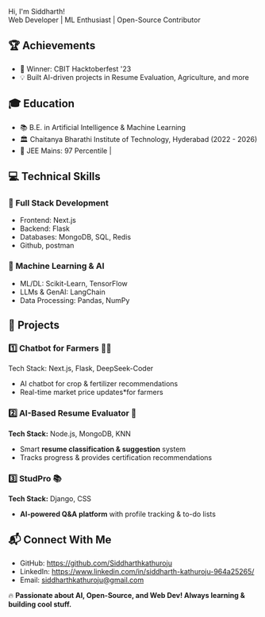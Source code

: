  Hi, I'm Siddharth!  
Web Developer | ML Enthusiast | Open-Source Contributor  

## 🏆 Achievements  
- 🏅 Winner: CBIT Hacktoberfest '23  
- 💡 Built AI-driven projects in Resume Evaluation, Agriculture, and more  

## 🎓 Education  
- 📚 B.E. in Artificial Intelligence & Machine Learning  
- 🏛️ Chaitanya Bharathi Institute of Technology, Hyderabad (2022 - 2026)  
- 📌 JEE Mains: 97 Percentile | 

## 💻 Technical Skills  
### 🚀 Full Stack Development
- Frontend: Next.js
- Backend: Flask  
- Databases: MongoDB, SQL, Redis
- Github, postman

### 🤖 Machine Learning & AI  
- ML/DL: Scikit-Learn, TensorFlow  
- LLMs & GenAI: LangChain  
- Data Processing: Pandas, NumPy  

## 📌 Projects  
### 1️⃣ Chatbot for Farmers 🤖🌾  
Tech Stack: Next.js, Flask, DeepSeek-Coder 
- AI chatbot for crop & fertilizer recommendations 
- Real-time market price updates*for farmers  

### 2️⃣ **AI-Based Resume Evaluator 📄**  
**Tech Stack:** Node.js, MongoDB, KNN  
- Smart **resume classification & suggestion** system  
- Tracks progress & provides certification recommendations  

### 3️⃣ **StudPro 📚**  
**Tech Stack:** Django, CSS  
- **AI-powered Q&A platform** with profile tracking & to-do lists  

## 📬 Connect With Me  
- GitHub: https://github.com/Siddharthkathuroju 
- LinkedIn: https://www.linkedin.com/in/siddharth-kathuroju-964a25265/  
- Email: siddharthkathuroju@gmail.com  

🔥 **Passionate about AI, Open-Source, and Web Dev! Always learning & building cool stuff.**  
